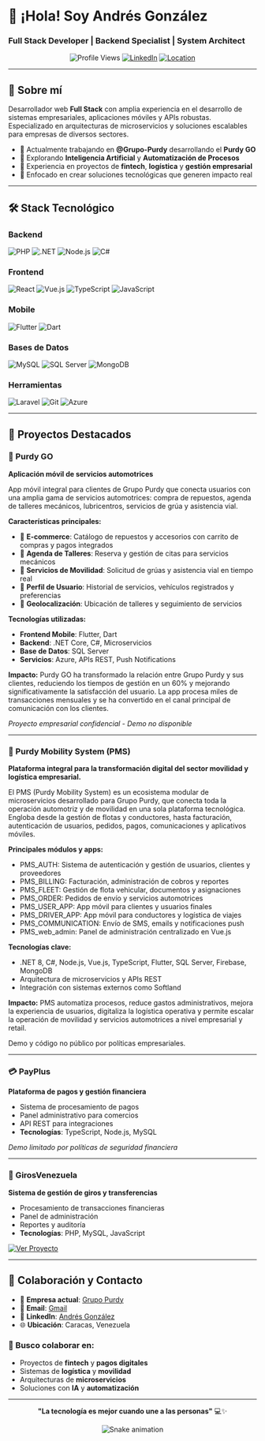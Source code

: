 # 👋 ¡Hola! Soy Andrés González
### Full Stack Developer | Backend Specialist | System Architect

<div align="center">

![Profile Views](https://komarev.com/ghpvc/?username=ajgcalderon&color=blue)
[![LinkedIn](https://img.shields.io/badge/-LinkedIn-0077B5?style=flat&logo=linkedin&logoColor=white)](https://linkedin.com/in/andres-gonzalez-118083217)
[![Location](https://img.shields.io/badge/-Caracas,%20Venezuela-ff6b6b?style=flat&logo=google-maps&logoColor=white)]()

</div>

---

## 🚀 Sobre mí

Desarrollador web **Full Stack** con amplia experiencia en el desarrollo de sistemas empresariales, aplicaciones móviles y APIs robustas. Especializado en arquitecturas de microservicios y soluciones escalables para empresas de diversos sectores.

- 🔭 Actualmente trabajando en **@Grupo-Purdy** desarrollando el **Purdy GO**
- 🌱 Explorando **Inteligencia Artificial** y **Automatización de Procesos**
- 💼 Experiencia en proyectos de **fintech**, **logística** y **gestión empresarial**
- 🎯 Enfocado en crear soluciones tecnológicas que generen impacto real

---

## 🛠️ Stack Tecnológico

### Backend
![PHP](https://img.shields.io/badge/-PHP-777BB4?style=flat&logo=php&logoColor=white)
![.NET](https://img.shields.io/badge/-.NET-512BD4?style=flat&logo=dotnet&logoColor=white)
![Node.js](https://img.shields.io/badge/-Node.js-339933?style=flat&logo=node.js&logoColor=white)
![C#](https://img.shields.io/badge/-C%23-239120?style=flat&logo=c-sharp&logoColor=white)

### Frontend
![React](https://img.shields.io/badge/-React-61DAFB?style=flat&logo=react&logoColor=black)
![Vue.js](https://img.shields.io/badge/-Vue.js-4FC08D?style=flat&logo=vue.js&logoColor=white)
![TypeScript](https://img.shields.io/badge/-TypeScript-3178C6?style=flat&logo=typescript&logoColor=white)
![JavaScript](https://img.shields.io/badge/-JavaScript-F7DF1E?style=flat&logo=javascript&logoColor=black)

### Mobile
![Flutter](https://img.shields.io/badge/-Flutter-02569B?style=flat&logo=flutter&logoColor=white)
![Dart](https://img.shields.io/badge/-Dart-0175C2?style=flat&logo=dart&logoColor=white)

### Bases de Datos
![MySQL](https://img.shields.io/badge/-MySQL-4479A1?style=flat&logo=mysql&logoColor=white)
![SQL Server](https://img.shields.io/badge/-SQL%20Server-CC2927?style=flat&logo=microsoft-sql-server&logoColor=white)
![MongoDB](https://img.shields.io/badge/MongoDB-%234ea94b.svg?style=flat&logo=mongodb&logoColor=white)

### Herramientas
![Laravel](https://img.shields.io/badge/-Laravel-FF2D20?style=flat&logo=laravel&logoColor=white)
![Git](https://img.shields.io/badge/-Git-F05032?style=flat&logo=git&logoColor=white)
![Azure](https://img.shields.io/badge/-Azure-0078D4?style=flat&logo=microsoft-azure&logoColor=white)

---

## 💼 Proyectos Destacados

### 📱 Purdy GO
**Aplicación móvil de servicios automotrices**

App móvil integral para clientes de Grupo Purdy que conecta usuarios con una amplia gama de servicios automotrices: compra de repuestos, agenda de talleres mecánicos, lubricentros, servicios de grúa y asistencia vial.

**Características principales:**
- 🛒 **E-commerce**: Catálogo de repuestos y accesorios con carrito de compras y pagos integrados
- 🔧 **Agenda de Talleres**: Reserva y gestión de citas para servicios mecánicos
- 🚗 **Servicios de Movilidad**: Solicitud de grúas y asistencia vial en tiempo real
- 👤 **Perfil de Usuario**: Historial de servicios, vehículos registrados y preferencias
- 📍 **Geolocalización**: Ubicación de talleres y seguimiento de servicios

**Tecnologías utilizadas:**
- **Frontend Mobile**: Flutter, Dart
- **Backend**: .NET Core, C#, Microservicios
- **Base de Datos**: SQL Server
- **Servicios**: Azure, APIs REST, Push Notifications

**Impacto:**
Purdy GO ha transformado la relación entre Grupo Purdy y sus clientes, reduciendo los tiempos de gestión en un 60% y mejorando significativamente la satisfacción del usuario. La app procesa miles de transacciones mensuales y se ha convertido en el canal principal de comunicación con los clientes.

*Proyecto empresarial confidencial - Demo no disponible*

---

### 🚛 Purdy Mobility System (PMS)

**Plataforma integral para la transformación digital del sector movilidad y logística empresarial.**

El PMS (Purdy Mobility System) es un ecosistema modular de microservicios desarrollado para Grupo Purdy, que conecta toda la operación automotriz y de movilidad en una sola plataforma tecnológica. Engloba desde la gestión de flotas y conductores, hasta facturación, autenticación de usuarios, pedidos, pagos, comunicaciones y aplicativos móviles.

**Principales módulos y apps:**
- PMS_AUTH: Sistema de autenticación y gestión de usuarios, clientes y proveedores
- PMS_BILLING: Facturación, administración de cobros y reportes
- PMS_FLEET: Gestión de flota vehicular, documentos y asignaciones
- PMS_ORDER: Pedidos de envío y servicios automotrices
- PMS_USER_APP: App móvil para clientes y usuarios finales
- PMS_DRIVER_APP: App móvil para conductores y logística de viajes
- PMS_COMMUNICATION: Envío de SMS, emails y notificaciones push
- PMS_web_admin: Panel de administración centralizado en Vue.js

**Tecnologías clave:**
- .NET 8, C#, Node.js, Vue.js, TypeScript, Flutter, SQL Server, Firebase, MongoDB
- Arquitectura de microservicios y APIs REST
- Integración con sistemas externos como Softland

**Impacto:**
PMS automatiza procesos, reduce gastos administrativos, mejora la experiencia de usuarios, digitaliza la logística operativa y permite escalar la operación de movilidad y servicios automotrices a nivel empresarial y retail.

Demo y código no público por políticas empresariales.

---

### 💳 PayPlus
**Plataforma de pagos y gestión financiera**

- Sistema de procesamiento de pagos
- Panel administrativo para comercios
- API REST para integraciones
- **Tecnologías**: TypeScript, Node.js, MySQL

*Demo limitado por políticas de seguridad financiera*

---

### 🏦 GirosVenezuela
**Sistema de gestión de giros y transferencias**

- Procesamiento de transacciones financieras
- Panel de administración
- Reportes y auditoría
- **Tecnologías**: PHP, MySQL, JavaScript

[![Ver Proyecto](https://img.shields.io/badge/-Ver%20Código-181717?style=flat&logo=github&logoColor=white)](https://github.com/ajgcalderon/GirosNuevo)

---

## 🤝 Colaboración y Contacto

- 💼 **Empresa actual**: [Grupo Purdy](https://github.com/Grupo-Purdy)
- 📧 **Email**: [Gmail](mailto:ajgcalderon1@gmail.com)
- 💬 **LinkedIn**: [Andrés González](https://linkedin.com/in/ajgcalderon)
- 🌐 **Ubicación**: Caracas, Venezuela

### 🎯 Busco colaborar en:
- Proyectos de **fintech** y **pagos digitales**
- Sistemas de **logística** y **movilidad**
- Arquitecturas de **microservicios**
- Soluciones con **IA** y **automatización**

---

<div align="center">

**"La tecnología es mejor cuando une a las personas"** 💻✨

![Snake animation](https://github.com/ajgcalderon/ajgcalderon/blob/output/github-contribution-grid-snake.svg)

</div>
